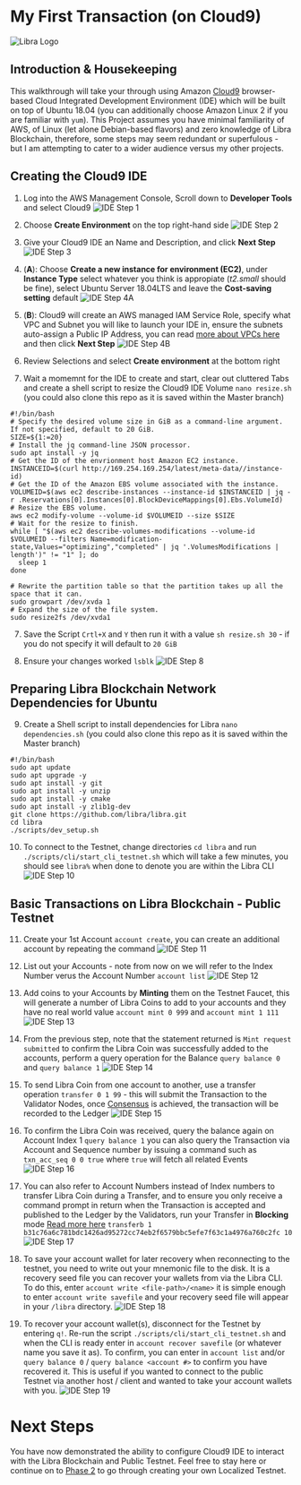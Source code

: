 # My First Transaction (on Cloud9)
![Libra Logo](/../screenshots/screens/libra_andc9.png?raw=true "Libra Logo")

## Introduction & Housekeeping
This walkthrough will take your through using Amazon [Cloud9](https://aws.amazon.com/cloud9/details/) browser-based Cloud Integrated Development Environment (IDE) which will be built on top of Ubuntu 18.04 (you can additionally choose Amazon Linux 2 if you are familiar with `yum`). This Project assumes you have minimal familiarity of AWS, of Linux (let alone Debian-based flavors) and zero knowledge of Libra Blockchain, therefore, some steps may seem redundant or superfulous - but I am attempting to cater to a wider audience versus my other projects.

## Creating the Cloud9 IDE
1. Log into the AWS Management Console, Scroll down to **Developer Tools** and select Cloud9
![IDE Step 1](/../screenshots/screens/Step1.JPG?raw=true "IDE Step 1")

2. Choose **Create Environment** on the top right-hand side
![IDE Step 2](/../screenshots/screens/Step2.JPG?raw=true "IDE Step 2")

3. Give your Cloud9 IDE an Name and Description, and click **Next Step**
![IDE Step 3](/../screenshots/screens/Step3.JPG?raw=true "IDE Step 3")

4. (**A**): Choose **Create a new instance for environment (EC2)**, under **Instance Type** select whatever you think is appropiate (*t2.small* should be fine), select Ubuntu Server 18.04LTS and leave the **Cost-saving setting** default
![IDE Step 4A](/../screenshots/screens/Step4A.JPG?raw=true "IDE Step 4A")

4. (**B**): Cloud9 will create an AWS managed IAM Service Role, specify what VPC and Subnet you will like to launch your IDE in, ensure the subnets auto-assign a Public IP Address, you can read [more about VPCs here](https://docs.aws.amazon.com/vpc/latest/userguide/getting-started-ipv4.html) and then click **Next Step**
![IDE Step 4B](/../screenshots/screens/Step4B.JPG?raw=true "IDE Step 4B")

5. Review Selections and select **Create environment** at the bottom right

6. Wait a momemnt for the IDE to create and start, clear out cluttered Tabs and create a shell script to resize the Cloud9 IDE Volume `nano resize.sh` (you could also clone this repo as it is saved within the Master branch)
```shell
#!/bin/bash
# Specify the desired volume size in GiB as a command-line argument. If not specified, default to 20 GiB.
SIZE=${1:=20}
# Install the jq command-line JSON processor.
sudo apt install -y jq
# Get the ID of the envrionment host Amazon EC2 instance.
INSTANCEID=$(curl http://169.254.169.254/latest/meta-data//instance-id)
# Get the ID of the Amazon EBS volume associated with the instance.
VOLUMEID=$(aws ec2 describe-instances --instance-id $INSTANCEID | jq -r .Reservations[0].Instances[0].BlockDeviceMappings[0].Ebs.VolumeId)
# Resize the EBS volume.
aws ec2 modify-volume --volume-id $VOLUMEID --size $SIZE
# Wait for the resize to finish.
while [ "$(aws ec2 describe-volumes-modifications --volume-id $VOLUMEID --filters Name=modification-state,Values="optimizing","completed" | jq '.VolumesModifications | length')" != "1" ]; do
  sleep 1
done

# Rewrite the partition table so that the partition takes up all the space that it can.
sudo growpart /dev/xvda 1
# Expand the size of the file system.
sudo resize2fs /dev/xvda1
```

7. Save the Script `Crtl+X` and `Y` then run it with a value `sh resize.sh 30` - if you do not specify it will default to `20 GiB`

8. Ensure your changes worked `lsblk`
![IDE Step 8](/../screenshots/screens/Step8.JPG?raw=true "IDE Step 8")

## Preparing Libra Blockchain Network Dependencies for Ubuntu
9. Create a Shell script to install dependencies for Libra `nano dependencies.sh` (you could also clone this repo as it is saved within the Master branch)
```shell
#!/bin/bash
sudo apt update
sudo apt upgrade -y
sudo apt install -y git
sudo apt install -y unzip
sudo apt install -y cmake
sudo apt install -y zlib1g-dev
git clone https://github.com/libra/libra.git
cd libra
./scripts/dev_setup.sh
```

10. To connect to the Testnet, change directories `cd libra` and run `./scripts/cli/start_cli_testnet.sh` which will take a few minutes, you should see `libra%` when done to denote you are within the Libra CLI
![IDE Step 10](/../screenshots/screens/Step10.JPG?raw=true "IDE Step 10")

## Basic Transactions on Libra Blockchain - Public Testnet
11. Create your 1st Account `account create`, you can create an additional account by repeating the command
![IDE Step 11](/../screenshots/screens/Step11.JPG?raw=true "IDE Step 11")

12. List out your Accounts - note from now on we will refer to the Index Number verus the Account Number `account list`
![IDE Step 12](/../screenshots/screens/Step12.JPG?raw=true "IDE Step 12")

13. Add coins to your Accounts by **Minting** them on the Testnet Faucet, this will generate a number of Libra Coins to add to your accounts and they have no real world value `account mint 0 999` and `account mint 1 111`
![IDE Step 13](/../screenshots/screens/Step13.JPG?raw=true "IDE Step 13")

14. From the previous step, note that the statement returned is `Mint request submitted` to confirm the Libra Coin was successfully added to the accounts, perform a query operation for the Balance `query balance 0` and `query balance 1`
![IDE Step 14](/../screenshots/screens/Step14.JPG?raw=true "IDE Step 14")

15. To send Libra Coin from one account to another, use a transfer operation `transfer 0 1 99` - this will submit the Transaction to the Validator Nodes, once [Consensus](https://developers.libra.org/docs/crates/consensus) is achieved, the transaction will be recorded to the Ledger
![IDE Step 15](/../screenshots/screens/Step15.JPG?raw=true "IDE Step 15")

16. To confirm the Libra Coin was received, query the balance again on Account Index 1 `query balance 1` you can also query the Transaction via Account and Sequence number by issuing a command such as `txn_acc_seq 0 0 true` where `true` will fetch all related Events
![IDE Step 16](/../screenshots/screens/Step16.JPG?raw=true "IDE Step 16")

17. You can also refer to Account Numbers instead of Index numbers to transfer Libra Coin during a Transfer, and to ensure you only receive a command prompt in return when the Transaction is accepted and published to the Ledger by the Validators, run your Transfer in **Blocking** mode [Read more here](https://developers.libra.org/docs/reference/libra-cli)
`transferb 1 b31c76a6c781bdc1426ad95272cc74eb2f6579bbc5efe7f63c1a4976a760c2fc 10`
![IDE Step 17](/../screenshots/screens/Step17.JPG?raw=true "IDE Step 17")

18. To save your account wallet for later recovery when reconnecting to the testnet, you need to write out your mnemonic file to the disk. It is a recovery seed file you can recover your wallets from via the Libra CLI. To do this, enter `account write <file-path>/<name>` it is simple enough to enter `account write savefile` and your recovery seed file will appear in your `/libra` directory.
![IDE Step 18](/../screenshots/screens/Step18.JPG?raw=true "IDE Step 18")

19. To recover your account wallet(s), disconnect for the Testnet by entering `q!`. Re-run the script `./scripts/cli/start_cli_testnet.sh` and when the CLI is ready enter in `account recover savefile` (or whatever name you save it as). To confirm, you can enter in `account list` and/or `query balance 0` / `query balance <account #>` to confirm you have recovered it. This is useful if you wanted to connect to the public Testnet via another host / client and wanted to take your account wallets with you.
![IDE Step 19](/../screenshots/screens/Step19.JPG?raw=true "IDE Step 19")

# Next Steps

You have now demonstrated the ability to configure Cloud9 IDE to interact with the Libra Blockchain and Public Testnet. Feel free to stay here or continue on to [Phase 2](https://github.com/jonrau1/AWS-Libra-Blockchain/tree/master/Phase%202%20-%20Private%20Libra%20Blockchain%20Network) to go through creating your own Localized Testnet.